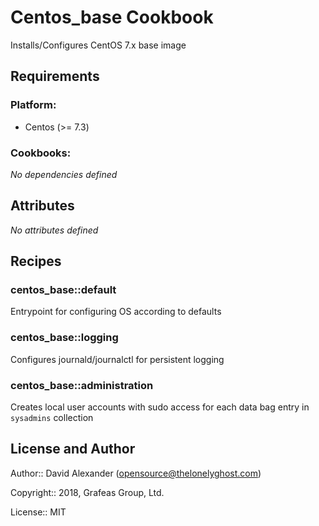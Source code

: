 Centos_base Cookbook
====================

Installs/Configures CentOS 7.x base image

Requirements
------------

### Platform:

* Centos (>= 7.3)

### Cookbooks:

*No dependencies defined*

Attributes
----------

*No attributes defined*

Recipes
-------

### centos_base::default

Entrypoint for configuring OS according to defaults

### centos_base::logging

Configures journald/journalctl for persistent logging

### centos_base::administration

Creates local user accounts with sudo access for each data bag entry in `sysadmins` collection


License and Author
------------------

Author:: David Alexander (<opensource@thelonelyghost.com>)

Copyright:: 2018, Grafeas Group, Ltd.

License:: MIT

